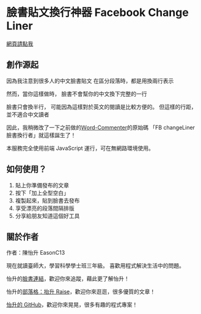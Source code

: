 # 臉書貼文換行神器 Facebook Change Liner 

[網頁請點我](https://easonc13.github.io/FBchangeLiner/)

## 創作源起
因為我注意到很多人的中文臉書貼文
在區分段落時，都是用換兩行表示

然而，當你這樣做時，
臉書不會幫你的中文換下完整的一行

臉書只會換半行，
可能因為這樣對於英文的閱讀是比較方便的。
但這樣的行距，並不適合中文讀者

因此，我稍微改了一下之前做的[Ｗord-Commenter](https://easonc13.github.io/WordCommenter/)的原始碼
「FB changeLiner 臉書換行者」就這樣誕生了！

本服務完全使用前端 JavaScript 運行，可在無網路環境使用。


## 如何使用？

1. 貼上你準備發布的文章
2. 按下「加上全型空白」
3. 複製起來，貼到臉書去發布
4. 享受漂亮的段落間隔排版
5. 分享給朋友知道這個好工具

## 關於作者
作者：陳怡升 EasonC13

現在就讀臺師大，學習科學學士班三年級。
喜歡用程式解決生活中的問題。

怡升的[臉書連結](https://www.facebook.com/EasonC13)，歡迎你來追蹤，藉此更了解怡升！

怡升的[部落格：抬升 Raise](https://tsraise.com)，歡迎你來逛逛，很多優質的文章！

[怡升的 GitHub](https://github.com/EasonC13)，歡迎你來晃晃，很多有趣的程式專案！
